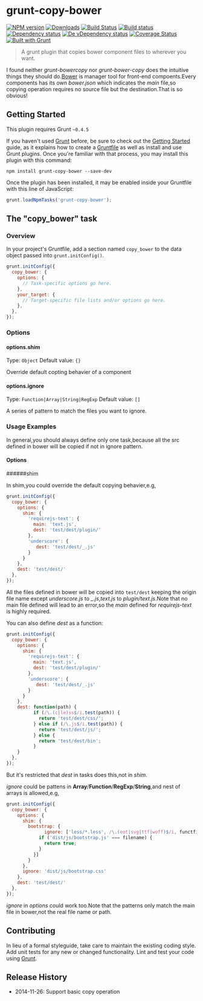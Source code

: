 # grunt-copy-bower

[![NPM version][npm-image]][npm-url] [![Downloads][downloads-image]][npm-url] [![Build Status][travis-image]][travis-url] [![Build status][appveyor-image]][appveyor-url] [![Dependency status][david-dm-image]][david-dm-url] [![De vDependency status][david-dm-dev-image]][david-dm-dev-url] [![Coverage Status][coveralls-image]][coveralls-url] [![Built with Grunt][grunt-image]][grunt-url]

> A grunt plugin that copies bower component files to wherever you want.

I found neither  _grunt-bowercopy_ nor _grunt-bower-copy_ does the intuitive things they should do.[Bower](http://bower.io/) is manager tool for front-end compoents.Every components has its own _bower.json_ which indicates the _main_ file,so copying operation requires no source file but the destination.That is so obvious!

## Getting Started
This plugin requires Grunt `~0.4.5`

If you haven't used [Grunt](http://gruntjs.com/) before, be sure to check out the [Getting Started](http://gruntjs.com/getting-started) guide, as it explains how to create a [Gruntfile](http://gruntjs.com/sample-gruntfile) as well as install and use Grunt plugins. Once you're familiar with that process, you may install this plugin with this command:

```shell
npm install grunt-copy-bower --save-dev
```

Once the plugin has been installed, it may be enabled inside your Gruntfile with this line of JavaScript:

```js
grunt.loadNpmTasks('grunt-copy-bower');
```

## The "copy_bower" task

### Overview
In your project's Gruntfile, add a section named `copy_bower` to the data object passed into `grunt.initConfig()`.

```js
grunt.initConfig({
  copy_bower: {
    options: {
      // Task-specific options go here.
    },
    your_target: {
      // Target-specific file lists and/or options go here.
    },
  },
});
```

### Options

#### options.shim
Type: `Object`
Default value: `{}`

Override default copting behavier of a component

#### options.ignore
Type: `Function|Array|String|RegExp`
Default value: `[]`

A series of pattern to match the files you want to ignore.

### Usage Examples

In general,you should always define only one task,because all the src defined in bower will be copied if not in ignore pattern.

#### Options

######shim

In shim,you could override the default copying behavier,e.g,

```js
grunt.initConfig({
  copy_bower: {
    options: {
      shim: {
        'requirejs-text': {
          main: 'text.js',
          dest: 'test/dest/plugin/'
        },
        'underscore': {
           dest: 'test/dest/_.js'
        }
      }
    },
    dest: 'test/dest/'
  },
});
```
All the files defined in bower will be copied into `test/dest` keeping the origin file name except _underscore.js_ to _\_.js_,_text.js_ to _plugin/text.js_.Note that no main file defined will lead to an error,so the _main_ defined for _requirejs-text_ is highly required.

You can also define _dest_ as a function:

```js
grunt.initConfig({
  copy_bower: {
    options: {
      shim: {
        'requirejs-text': {
          main: 'text.js',
          dest: 'test/dest/plugin/'
        },
        'underscore': {
           dest: 'test/dest/_.js'
        }
      }
    },
    dest: function(path) {
          if (/\.(c|le)ss$/i.test(path)) {
            return 'test/dest/css/';
          } else if (/\.js$/i.test(path)) {
            return 'test/dest/js/';
          } else {
            return 'test/dest/bin';
          }
    }
  },
});
```
But it's restricted that _dest_ in tasks does this,not in _shim_.

_ignore_ could be pattens in **Array**/**Function**/**RegExp**/**String**,and nest of arrays is allowed,e.g,

```js
grunt.initConfig({
  copy_bower: {
    options: {
      shim: {
        bootstrap: {
              ignore: ['less/*.less', /\.(eot|svg|ttf|woff)$/i, functfilename) {
            if ('dist/js/bootstrap.js' === filename) {
              return true;
            }
          }]
        }
      },
      ignore: 'dist/js/bootstrap.css'
    },
    dest: 'test/dest/'
  },
});
```
_ignore_ in _options_ could work too.Note that the patterns only match the main file in bower,not the real file name or path.

## Contributing
In lieu of a formal styleguide, take care to maintain the existing coding style. Add unit tests for any new or changed functionality. Lint and test your code using [Grunt](http://gruntjs.com/).

## Release History
 - 2014-11-26: Support basic copy operation


[npm-url]: https://npmjs.org/package/grunt-copy-bower
[downloads-image]: http://img.shields.io/npm/dm/grunt-copy-bower.svg
[npm-image]: http://img.shields.io/npm/v/grunt-copy-bower.svg
[travis-url]: https://travis-ci.org/yanni4night/grunt-copy-bower
[travis-image]: http://img.shields.io/travis/yanni4night/grunt-copy-bower.svg
[appveyor-image]:https://ci.appveyor.com/api/projects/status/y44cdve2kvcge3h3?svg=true
[appveyor-url]:https://ci.appveyor.com/project/yanni4night/grunt-copy-bower
[david-dm-url]:https://david-dm.org/yanni4night/grunt-copy-bower
[david-dm-image]:https://david-dm.org/yanni4night/grunt-copy-bower.svg
[david-dm-dev-url]:https://david-dm.org/yanni4night/grunt-copy-bower#info=devDependencies
[david-dm-dev-image]:https://david-dm.org/yanni4night/grunt-copy-bower/dev-status.svg
[coveralls-url]:https://coveralls.io/r/yanni4night/grunt-copy-bower
[coveralls-image]:https://coveralls.io/repos/yanni4night/grunt-copy-bower/badge.png
[grunt-url]:http://gruntjs.com/
[grunt-image]: http://img.shields.io/badge/BUILT%20WITH-GRUNT-yellow.svg
